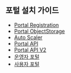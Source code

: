 ## 포털 설치 가이드
- [Portal Registration]()
- [Portal ObjectStorage]()
- [Auto Scaler]()
- [Portal API]()
- [Portal API V2]()
- [운영자 포털]()
- [사용자 포털]()
